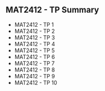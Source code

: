 ## MAT2412 - TP Summary

- MAT2412 - TP 1
- MAT2412 - TP 2
- MAT2412 - TP 3
- MAT2412 - TP 4
- MAT2412 - TP 5
- MAT2412 - TP 6
- MAT2412 - TP 7
- MAT2412 - TP 8
- MAT2412 - TP 9
- MAT2412 - TP 10

